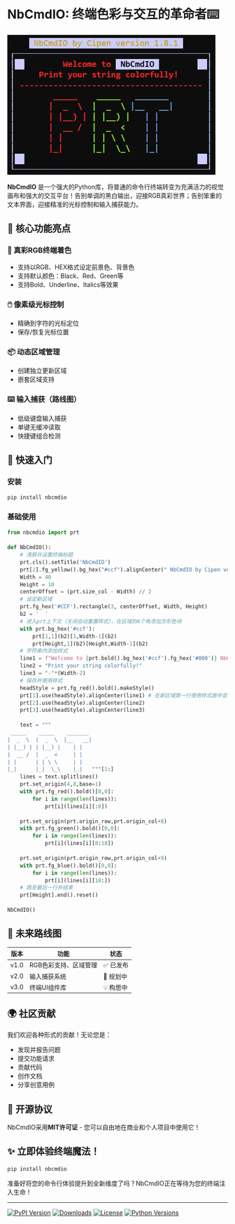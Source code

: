 # NbCmdIO: 终端色彩与交互的革命者⌨️

![Terminal Art](./assets/NbCmdIO.png)

**NbCmdIO** 是一个强大的Python库，将普通的命令行终端转变为充满活力的视觉画布和强大的交互平台！告别单调的黑白输出，迎接RGB真彩世界；告别笨重的文本界面，迎接精准的光标控制和输入捕获能力。

## 🌟 核心功能亮点

### 🎨 真彩RGB终端着色
- 支持以RGB、HEX格式设定前景色、背景色
- 支持默认颜色：Black、Red、Green等
- 支持Bold、Underline、Italics等效果

### 🖱️ 像素级光标控制
- 精确到字符的光标定位
- 保存/恢复光标位置

### 📦 动态区域管理
- 创建独立更新区域
- 嵌套区域支持

### ⌨️ 输入捕获（路线图）
- 低级键盘输入捕获
- 单键无缓冲读取
- 快捷键组合检测

## 🚀 快速入门

### 安装
```bash
pip install nbcmdio
```

### 基础使用
```python
from nbcmdio import prt

def NbCmdIO():
    # 清屏并设置终端标题
    prt.cls().setTitle('NbCmdIO')
    prt[2].fg_yellow().bg_hex("#ccf").alignCenter(" NbCmdIO by Cipen version "+prt.__version__+' ')
    Width = 40
    Height = 10
    centerOffset = (prt.size_col - Width) // 2
    # 设定新区域
    prt.fg_hex('#CCF').rectangle(3, centerOffset, Width, Height)
    b2 = '  '
    # 进入prt上下文（关闭自动重置样式），在区域的4个角添加方形色块
    with prt.bg_hex('#ccf'):
        prt[1,1](b2)[1,Width-1](b2)
        prt[Height,1](b2)[Height,Width-1](b2)
    # 字符串内添加样式
    line1 = f"Welcome to {prt.bold().bg_hex('#ccf').fg_hex('#000')} NbCmdIO "
    line2 = "Print your string colorfully!"
    line3 = "-"*(Width-2)
    # 保存并使用样式
    headStyle = prt.fg_red().bold().makeStyle()
    prt[1].use(headStyle).alignCenter(line1) # 在新区域第一行使用样式居中显示文本
    prt[2].use(headStyle).alignCenter(line2)
    prt[3].use(headStyle).alignCenter(line3)
    
    text = """
 _____    _____    _______ 
|  _  \  |  _  \  |__   __|
| |__) | | |__) |    | |   
|  __ /  |  _  <     | |   
| |      | | \ \     | |   
|_|      |_|  \_\    |_|   """[1:]
    lines = text.splitlines()
    prt.set_origin(4,8,base=1)
    with prt.fg_red().bold()[0,0]:
        for i in range(len(lines)):
            prt[i](lines[i][:8])
        
    prt.set_origin(prt.origin_row,prt.origin_col+8)
    with prt.fg_green().bold()[0,0]:
        for i in range(len(lines)):
            prt[i](lines[i][8:18])
    
    prt.set_origin(prt.origin_row,prt.origin_col+9)
    with prt.fg_blue().bold()[0,0]:
        for i in range(len(lines)):
            prt[i](lines[i][18:])
    # 跳至最后一行并结束
    prt[Height].end().reset()

NbCmdIO()
```

## 🔮 未来路线图

| 版本 | 功能 | 状态 |
|------|------|------|
| v1.0 | RGB色彩支持、区域管理 | ✅ 已发布 |
| v2.0 | 输入捕获系统 |📅 规划中 |
| v3.0 | 终端UI组件库 |💡 构思中 |

## 🌍 社区贡献

我们欢迎各种形式的贡献！无论您是：
- 发现并报告问题
- 提交功能请求
- 贡献代码
- 创作文档
- 分享创意用例


## 📜 开源协议

NbCmdIO采用**MIT许可证** - 您可以自由地在商业和个人项目中使用它！


## ✨ 立即体验终端魔法！

```bash
pip install nbcmdio
```

准备好将您的命令行体验提升到全新维度了吗？NbCmdIO正在等待为您的终端注入生命！

---

[![PyPI Version](https://img.shields.io/pypi/v/nbcmdio)](https://pypi.org/project/nbcmdio/)
[![Downloads](https://img.shields.io/pypi/dm/nbcmdio)](https://pypi.org/project/nbcmdio/)
[![License](https://img.shields.io/pypi/l/nbcmdio)](https://opensource.org/licenses/MIT)
[![Python Versions](https://img.shields.io/pypi/pyversions/nbcmdio)](https://pypi.org/project/nbcmdio/)